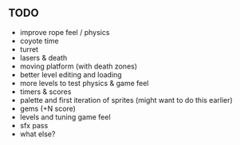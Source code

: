 ## TODO

- improve rope feel / physics
- coyote time
- turret
- lasers & death
- moving platform (with death zones)
- better level editing and loading
- more levels to test physics & game feel
- timers & scores
- palette and first iteration of sprites (might want to do this earlier)
- gems (+N score)
- levels and tuning game feel
- sfx pass
- what else?

